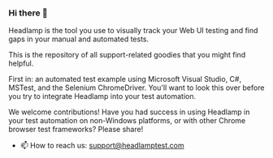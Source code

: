 ### Hi there 👋

Headlamp is the tool you use to visually track your Web UI testing and find gaps in your manual and automated tests.

This is the repository of all support-related goodies that you might find helpful.

First in: an automated test example using Microsoft Visual Studio, C#, MSTest, and the Selenium ChromeDriver. You'll want to look this over before you try to integrate Headlamp into your test automation.

We welcome contributions! Have you had success in using Headlamp in your test automation on non-Windows platforms, or with other Chrome browser test frameworks? Please share!


- 📫 How to reach us: support@headlamptest.com


<!--
**HeadlampTest/HeadlampTest** is a ✨ _special_ ✨ repository because its `README.md` (this file) appears on your GitHub profile.

Here are some ideas to get you started:

- 🔭 I’m currently working on ...
- 🌱 I’m currently learning ...
- 👯 I’m looking to collaborate on ...
- 🤔 I’m looking for help with ...
- 💬 Ask me about ...
- 📫 How to reach me: ...
- 😄 Pronouns: ...
- ⚡ Fun fact: ...
-->
